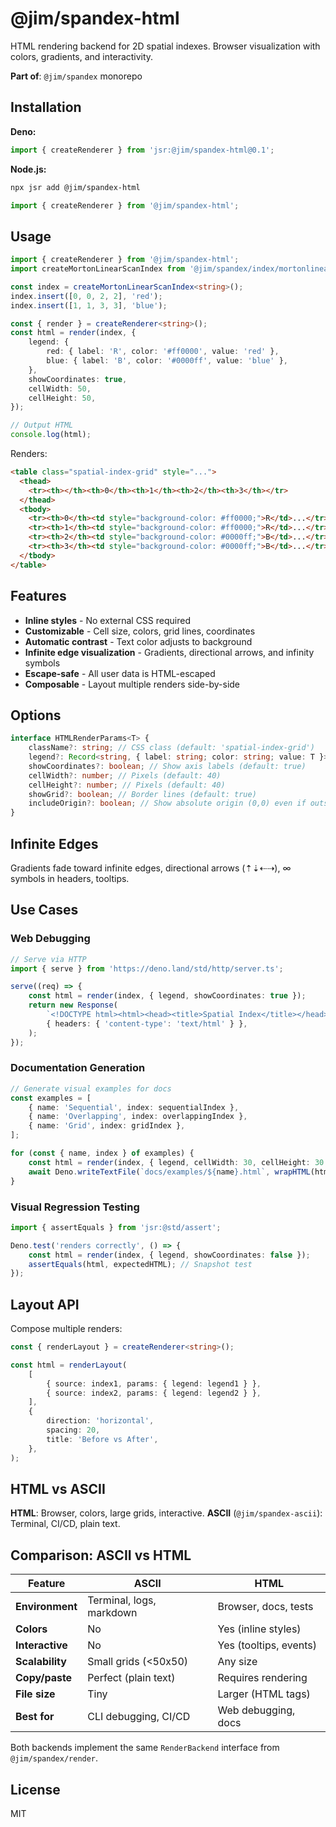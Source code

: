 # @jim/spandex-html

HTML rendering backend for 2D spatial indexes. Browser visualization with colors, gradients, and interactivity.

**Part of**: `@jim/spandex` monorepo

## Installation

**Deno:**

```typescript
import { createRenderer } from 'jsr:@jim/spandex-html@0.1';
```

**Node.js:**

```bash
npx jsr add @jim/spandex-html
```

```typescript
import { createRenderer } from '@jim/spandex-html';
```

## Usage

```typescript
import { createRenderer } from '@jim/spandex-html';
import createMortonLinearScanIndex from '@jim/spandex/index/mortonlinearscan';

const index = createMortonLinearScanIndex<string>();
index.insert([0, 0, 2, 2], 'red');
index.insert([1, 1, 3, 3], 'blue');

const { render } = createRenderer<string>();
const html = render(index, {
	legend: {
		red: { label: 'R', color: '#ff0000', value: 'red' },
		blue: { label: 'B', color: '#0000ff', value: 'blue' },
	},
	showCoordinates: true,
	cellWidth: 50,
	cellHeight: 50,
});

// Output HTML
console.log(html);
```

Renders:

```html
<table class="spatial-index-grid" style="...">
  <thead>
    <tr><th></th><th>0</th><th>1</th><th>2</th><th>3</th></tr>
  </thead>
  <tbody>
    <tr><th>0</th><td style="background-color: #ff0000;">R</td>...</tr>
    <tr><th>1</th><td style="background-color: #ff0000;">R</td>...</tr>
    <tr><th>2</th><td style="background-color: #0000ff;">B</td>...</tr>
    <tr><th>3</th><td style="background-color: #0000ff;">B</td>...</tr>
  </tbody>
</table>
```

## Features

- **Inline styles** - No external CSS required
- **Customizable** - Cell size, colors, grid lines, coordinates
- **Automatic contrast** - Text color adjusts to background
- **Infinite edge visualization** - Gradients, directional arrows, and infinity symbols
- **Escape-safe** - All user data is HTML-escaped
- **Composable** - Layout multiple renders side-by-side

## Options

```typescript
interface HTMLRenderParams<T> {
	className?: string; // CSS class (default: 'spatial-index-grid')
	legend?: Record<string, { label: string; color: string; value: T }>;
	showCoordinates?: boolean; // Show axis labels (default: true)
	cellWidth?: number; // Pixels (default: 40)
	cellHeight?: number; // Pixels (default: 40)
	showGrid?: boolean; // Border lines (default: true)
	includeOrigin?: boolean; // Show absolute origin (0,0) even if outside viewport (default: false)
}
```

## Infinite Edges

Gradients fade toward infinite edges, directional arrows (⇡⇣⇠⇢), ∞ symbols in headers, tooltips.

## Use Cases

### Web Debugging

```typescript
// Serve via HTTP
import { serve } from 'https://deno.land/std/http/server.ts';

serve((req) => {
	const html = render(index, { legend, showCoordinates: true });
	return new Response(
		`<!DOCTYPE html><html><head><title>Spatial Index</title></head><body>${html}</body></html>`,
		{ headers: { 'content-type': 'text/html' } },
	);
});
```

### Documentation Generation

```typescript
// Generate visual examples for docs
const examples = [
	{ name: 'Sequential', index: sequentialIndex },
	{ name: 'Overlapping', index: overlappingIndex },
	{ name: 'Grid', index: gridIndex },
];

for (const { name, index } of examples) {
	const html = render(index, { legend, cellWidth: 30, cellHeight: 30 });
	await Deno.writeTextFile(`docs/examples/${name}.html`, wrapHTML(html));
}
```

### Visual Regression Testing

```typescript
import { assertEquals } from 'jsr:@std/assert';

Deno.test('renders correctly', () => {
	const html = render(index, { legend, showCoordinates: false });
	assertEquals(html, expectedHTML); // Snapshot test
});
```

## Layout API

Compose multiple renders:

```typescript
const { renderLayout } = createRenderer<string>();

const html = renderLayout(
	[
		{ source: index1, params: { legend: legend1 } },
		{ source: index2, params: { legend: legend2 } },
	],
	{
		direction: 'horizontal',
		spacing: 20,
		title: 'Before vs After',
	},
);
```

## HTML vs ASCII

**HTML**: Browser, colors, large grids, interactive.
**ASCII** (`@jim/spandex-ascii`): Terminal, CI/CD, plain text.

## Comparison: ASCII vs HTML

| Feature         | ASCII                    | HTML                   |
| --------------- | ------------------------ | ---------------------- |
| **Environment** | Terminal, logs, markdown | Browser, docs, tests   |
| **Colors**      | No                       | Yes (inline styles)    |
| **Interactive** | No                       | Yes (tooltips, events) |
| **Scalability** | Small grids (<50x50)     | Any size               |
| **Copy/paste**  | Perfect (plain text)     | Requires rendering     |
| **File size**   | Tiny                     | Larger (HTML tags)     |
| **Best for**    | CLI debugging, CI/CD     | Web debugging, docs    |

Both backends implement the same `RenderBackend` interface from `@jim/spandex/render`.

## License

MIT
